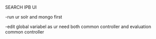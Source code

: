 SEARCH IPB UI

-run ur solr and mongo first

-edit global variabel as ur need both common controller and evaluation common controller 